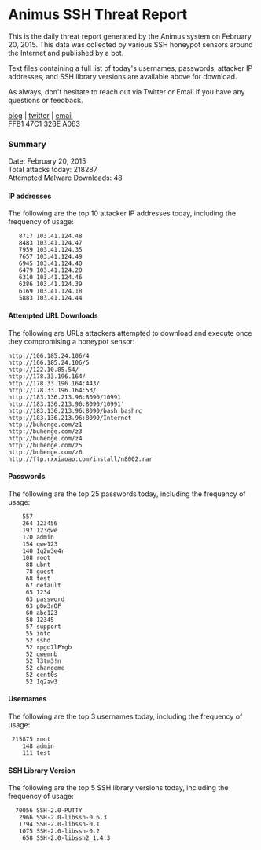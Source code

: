 # Animus SSH Threat Report

This is the daily threat report generated by the Animus system on February 20, 2015. This data was collected by various SSH honeypot sensors around the Internet and published by a bot.  

Text files containing a full list of today's usernames, passwords, attacker IP addresses, and SSH library versions are available above for download.  

As always, don't hesitate to reach out via Twitter or Email if you have any questions or feedback.  

[blog](http://morris.guru) | [twitter](https://twitter.com/andrew___morris) | [email](mailto:andrew@morris.guru)  
FFB1 47C1 326E A063  

### Summary

Date: February 20, 2015  
Total attacks today: 218287  
Attempted Malware Downloads: 48 

#### IP addresses
The following are the top 10 attacker IP addresses today, including the frequency of usage:
```
   8717 103.41.124.48
   8483 103.41.124.47
   7959 103.41.124.35
   7657 103.41.124.49
   6945 103.41.124.40
   6479 103.41.124.20
   6310 103.41.124.46
   6286 103.41.124.39
   6169 103.41.124.18
   5883 103.41.124.44
```

#### Attempted URL Downloads
The following are URLs attackers attempted to download and execute once they compromising a honeypot sensor:
```
http://106.185.24.106/4
http://106.185.24.106/5
http://122.10.85.54/
http://178.33.196.164/
http://178.33.196.164:443/
http://178.33.196.164:53/
http://183.136.213.96:8090/10991
http://183.136.213.96:8090/10991'
http://183.136.213.96:8090/bash.bashrc
http://183.136.213.96:8090/Internet
http://buhenge.com/z1
http://buhenge.com/z3
http://buhenge.com/z4
http://buhenge.com/z5
http://buhenge.com/z6
http://ftp.rxxiaoao.com/install/n8002.rar
```

#### Passwords
The following are the top 25 passwords today, including the frequency of usage:
```
    557 
    264 123456
    197 123qwe
    170 admin
    154 qwe123
    140 1q2w3e4r
    108 root
     88 ubnt
     78 guest
     68 test
     67 default
     65 1234
     63 password
     63 p0w3rOF
     60 abc123
     58 12345
     57 support
     55 info
     52 sshd
     52 rpgo7lPYgb
     52 qwemnb
     52 l3tm3!n
     52 changeme
     52 cent0s
     52 1q2aw3
```

#### Usernames
The following are the top 3 usernames today, including the frequency of usage:
```
 215875 root
    148 admin
    111 test
```

#### SSH Library Version
The following are the top 5 SSH library versions today, including the frequency of usage:
```
  70056 SSH-2.0-PUTTY
   2966 SSH-2.0-libssh-0.6.3
   1794 SSH-2.0-libssh-0.1
   1075 SSH-2.0-libssh-0.2
    658 SSH-2.0-libssh2_1.4.3
```
